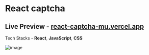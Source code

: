 # React captcha
## Live Preview - <a href="https://react-captcha-mu.vercel.app/" target="_blank">react-captcha-mu.vercel.app</a>
Tech Stacks - **React**, **JavaScript**, **CSS**

![image](https://user-images.githubusercontent.com/73326287/227773186-dd057f00-b46e-4b10-8931-0a4ad9fa9a54.png)
